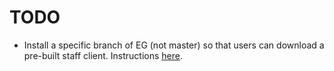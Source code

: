 TODO
====

- Install a specific branch of EG (not master) so that users can
  download a pre-built staff client.  Instructions [here][1].

[1]: http://git.evergreen-ils.org/?p=working/random.git;a=blob;f=installer/wheezy/eg_wheezy_installer.sh;h=d778d771e620d3261e015e3b90f40a611646d6da;hb=refs/heads/collab/phasefx/wheezy_installer#l83

